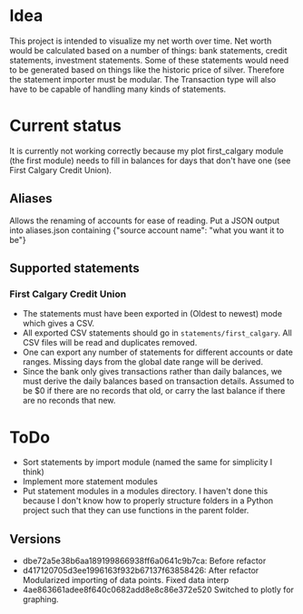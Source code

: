 # Idea
This project is intended to visualize my net worth over time. Net worth would be
calculated based on a number of things: bank statements, credit statements, investment
statements. Some of these statements would need to be generated based on things like
the historic price of silver. Therefore the statement importer must be modular. The
Transaction type will also have to be capable of handling many kinds of statements.


# Current status
It is currently not working correctly because my plot first_calgary module (the first module)
needs to fill in balances for days that don't have one (see First Calgary Credit Union).

## Aliases
Allows the renaming of accounts for ease of reading.
Put a JSON output into aliases.json containing {"source account name": "what you want it to be"}


## Supported statements
### First Calgary Credit Union
- The statements must have been exported in (Oldest to newest) mode which gives a CSV.
- All exported CSV statements should go in `statements/first_calgary`. All CSV files will be read and
	duplicates removed.
- One can export any number of statements for different accounts or date ranges. Missing days from
	the global date range will be derived.
- Since the bank only gives transactions rather than daily balances, we must derive the daily balances
	based on transaction details. Assumed to be $0 if there are no records that old, or carry the last
	balance if there are no reconds that new.

# ToDo
- Sort statements by import module (named the same for simplicity I think)
- Implement more statement modules
- Put statement modules in a modules directory. I haven't done this because I don't know how to properly
   structure folders in a Python project such that they can use functions in the parent folder.


## Versions
- dbe72a5e38b6aa189199866938ff6a0641c9b7ca:
	Before refactor
- d417120705d3ee1996163f932b67137f63858426:
	After refactor
	Modularized importing of data points. Fixed data interp
- 4ae863661adee8f640c0682add8e8c86e372e520
	Switched to plotly for graphing.